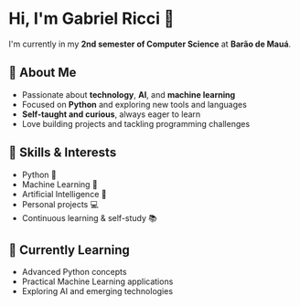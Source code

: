 # Hi, I'm Gabriel Ricci 👋

I'm currently in my **2nd semester of Computer Science** at **Barão de Mauá**.  

## 🌟 About Me
- Passionate about **technology**, **AI**, and **machine learning**
- Focused on **Python** and exploring new tools and languages
- **Self-taught and curious**, always eager to learn
- Love building projects and tackling programming challenges

## 🚀 Skills & Interests
- Python 🐍
- Machine Learning 🤖
- Artificial Intelligence 🧠
- Personal projects 💻
- Continuous learning & self-study 📚

## 🌱 Currently Learning
- Advanced Python concepts
- Practical Machine Learning applications
- Exploring AI and emerging technologies
